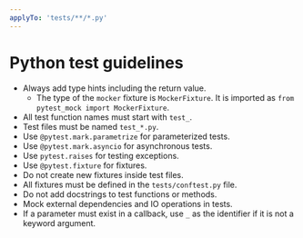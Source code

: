 ```yaml
---
applyTo: 'tests/**/*.py'
---
```


# Python test guidelines

- Always add type hints including the return value.
  - The type of the `mocker` fixture is `MockerFixture`. It is imported as
    `from pytest_mock import MockerFixture`.
- All test function names must start with `test_`.
- Test files must be named `test_*.py`.
- Use `@pytest.mark.parametrize` for parameterized tests.
- Use `@pytest.mark.asyncio` for asynchronous tests.
- Use `pytest.raises` for testing exceptions.
- Use `@pytest.fixture` for fixtures.
- Do not create new fixtures inside test files.
- All fixtures must be defined in the `tests/conftest.py` file.
- Do not add docstrings to test functions or methods.
- Mock external dependencies and IO operations in tests.
- If a parameter must exist in a callback, use `_` as the identifier if it is not a keyword
  argument.
